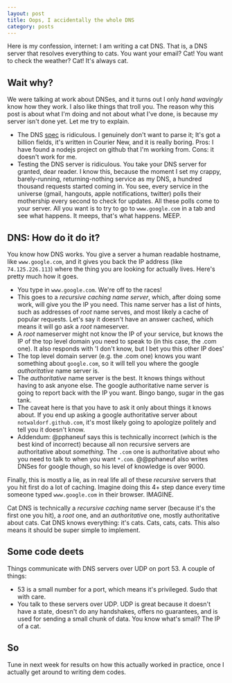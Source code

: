 ```yaml
---
layout: post
title: Oops, I accidentally the whole DNS
category: posts
---
```


Here is my confession, internet: I am writing a cat DNS. That is, a DNS server that resolves everything to cats. You want your email? Cat! You want to check the weather? Cat! It's always cat.

## Wait why?
We were talking at work about DNSes, and it turns out I only *hand wavingly* know how they work. I also like things that troll you. The reason why this post is about what I'm doing and not about what I've done, is because my server isn't done yet. 
Let me try to explain.

* The DNS [spec](http://tools.ietf.org/html/rfc1035) is ridiculous. I genuinely don't want to parse it; It's got a billion fields, it's written in Courier New, and it is really boring. Pros: I have found a nodejs project on github that I'm working from. Cons: it doesn't work for me.
* Testing the DNS server is ridiculous. You take your DNS server for granted, dear reader. I know this, because the moment I set my crappy, barely-running, returning-nothing service as my DNS, a hundred thousand requests started coming in. You see, every service in the universe (gmail, hangouts, apple notifications, twitter) polls their mothership every second to check for updates. All these polls come to your server. All you want is to try to go to `www.google.com` in a tab and see what happens. It meeps, that's what happens. MEEP.

## DNS: How do it do it?
You know how DNS works. You give a server a human readable hostname, like `www.google.com`, and it gives you back the IP address (like `74.125.226.113`) where the thing you are looking for actually lives. Here's pretty much how it goes.

* You type in `www.google.com`. We're off to the races!
* This goes to a _recursive caching name server_, which, after doing some work, will give you the IP you need. This name server has a list of hints, such as addresses of _root_ name serves, and most likely a cache of popular requests. Let's say it doesn't have an answer cached, which means it will go ask a _root_ nameserver.
* A _root_ nameserver might not know the IP of your service, but knows the IP of the top level domain you need to speak to (in this case, the .com one). It also responds with 'I don't know, but I bet you this other IP does'
* The top level domain server (e.g. the .com one) knows you want something about `google.com`, so it will tell you where the google _authoritative_ name server is. 
* The _authoritative_ name server is the best. It knows things without having to ask anyone else. The google authoritative name server is going to report back with the IP you want. Bingo bango, sugar in the gas tank. 
* The caveat here is that you have to ask it only about things it knows about. If you end up asking a google authoritative server about `notwaldorf.github.com`, it's most likely going to apologize politely and tell you it doesn't know.
* Addendum: @pphaneuf says this is technically incorrect (which is the best kind of incorrect) because all non recursive servers are authoritative about _something_. The `.com` one is authoritative about who you need to talk to when you want `*.com`. @@pphaneuf also writes DNSes for google though, so his level of knowledge is over 9000.

Finally, this is mostly a lie, as in real life all of these _recursive_ servers that you hit first do a lot of caching. Imagine doing this 4+ step dance every time someone typed `www.google.com` in their browser. IMAGINE. 

Cat DNS is technically a _recursive caching_ name server (because it's the first one you hit), a _root_ one, and an _authoritative_ one, mostly authoritative about cats. Cat DNS knows everything: it's cats. Cats, cats, cats. This also means it should be super simple to implement.

## Some code deets
Things communicate with DNS servers over UDP on port 53. A couple of things:

* 53 is a small number for a port, which means it's privileged. Sudo that with care.
* You talk to these servers over UDP. UDP is great because it doesn't have a state, doesn't do any handshakes, offers no guarantees, and is used for sending a small chunk of data. You know what's small? The IP of a cat.

## So
Tune in next week for results on how this actually worked in practice, once I actually get around to writing dem codes.


